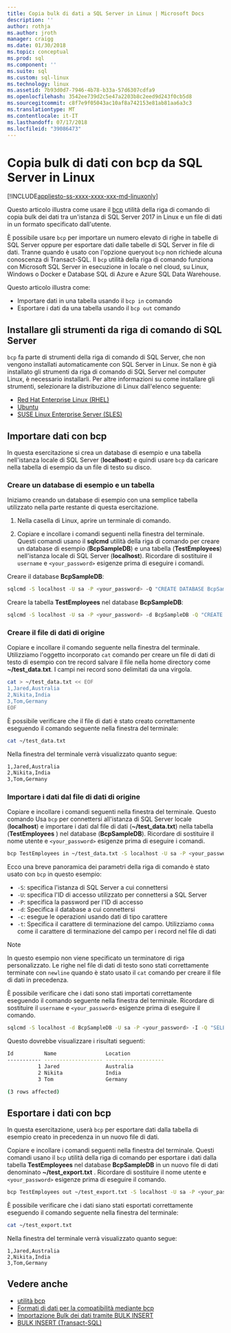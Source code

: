 ```yaml
---
title: Copia bulk di dati a SQL Server in Linux | Microsoft Docs
description: ''
author: rothja
ms.author: jroth
manager: craigg
ms.date: 01/30/2018
ms.topic: conceptual
ms.prod: sql
ms.component: ''
ms.suite: sql
ms.custom: sql-linux
ms.technology: linux
ms.assetid: 7b93d0d7-7946-4b78-b33a-57d6307cdfa9
ms.openlocfilehash: 3542ee739d2c5e47a2203b8c2eed9d243f0cb5d8
ms.sourcegitcommit: c8f7e9f05043ac10af8a742153e81ab81aa6a3c3
ms.translationtype: MT
ms.contentlocale: it-IT
ms.lasthandoff: 07/17/2018
ms.locfileid: "39086473"
---
```

# <a name="bulk-copy-data-with-bcp-to-sql-server-on-linux"></a>Copia bulk di dati con bcp da SQL Server in Linux

[!INCLUDE[appliesto-ss-xxxx-xxxx-xxx-md-linuxonly](../includes/appliesto-ss-xxxx-xxxx-xxx-md-linuxonly.md)]

Questo articolo illustra come usare il [bcp](../tools/bcp-utility.md) utilità della riga di comando di copia bulk dei dati tra un'istanza di SQL Server 2017 in Linux e un file di dati in un formato specificato dall'utente.

È possibile usare `bcp` per importare un numero elevato di righe in tabelle di SQL Server oppure per esportare dati dalle tabelle di SQL Server in file di dati. Tranne quando è usato con l'opzione queryout `bcp` non richiede alcuna conoscenza di Transact-SQL. Il `bcp` utilità della riga di comando funziona con Microsoft SQL Server in esecuzione in locale o nel cloud, su Linux, Windows o Docker e Database SQL di Azure e Azure SQL Data Warehouse.

Questo articolo illustra come:
- Importare dati in una tabella usando il `bcp in` comando
- Esportare i dati da una tabella usando il `bcp out` comando

## <a name="install-the-sql-server-command-line-tools"></a>Installare gli strumenti da riga di comando di SQL Server

`bcp` fa parte di strumenti della riga di comando di SQL Server, che non vengono installati automaticamente con SQL Server in Linux. Se non è già installato gli strumenti da riga di comando di SQL Server nel computer Linux, è necessario installarli. Per altre informazioni su come installare gli strumenti, selezionare la distribuzione di Linux dall'elenco seguente:

- [Red Hat Enterprise Linux (RHEL)](sql-server-linux-setup-tools.md#RHEL)
- [Ubuntu](sql-server-linux-setup-tools.md#ubuntu)
- [SUSE Linux Enterprise Server (SLES)](sql-server-linux-setup-tools.md#SLES)

## <a name="import-data-with-bcp"></a>Importare dati con bcp

In questa esercitazione si crea un database di esempio e una tabella nell'istanza locale di SQL Server (**localhost**) e quindi usare `bcp` da caricare nella tabella di esempio da un file di testo su disco.

### <a name="create-a-sample-database-and-table"></a>Creare un database di esempio e un tabella

Iniziamo creando un database di esempio con una semplice tabella utilizzato nella parte restante di questa esercitazione.

1. Nella casella di Linux, aprire un terminale di comando.

2. Copiare e incollare i comandi seguenti nella finestra del terminale. Questi comandi usano il **sqlcmd** utilità della riga di comando per creare un database di esempio (**BcpSampleDB**) e una tabella (**TestEmployees**) nell'istanza locale di SQL Server (**localhost**). Ricordare di sostituire il `username` e `<your_password>` esigenze prima di eseguire i comandi.

Creare il database **BcpSampleDB**:
```bash 
sqlcmd -S localhost -U sa -P <your_password> -Q "CREATE DATABASE BcpSampleDB;"
```
Creare la tabella **TestEmployees** nel database **BcpSampleDB**:
```bash 
sqlcmd -S localhost -U sa -P <your_password> -d BcpSampleDB -Q "CREATE TABLE TestEmployees (Id INT IDENTITY(1,1) NOT NULL PRIMARY KEY, Name NVARCHAR(50), Location NVARCHAR(50));"
```
### <a name="create-the-source-data-file"></a>Creare il file di dati di origine
Copiare e incollare il comando seguente nella finestra del terminale. Utilizziamo l'oggetto incorporato `cat` comando per creare un file di dati di testo di esempio con tre record salvare il file nella home directory come **~/test_data.txt**. I campi nei record sono delimitati da una virgola.

```bash
cat > ~/test_data.txt << EOF
1,Jared,Australia
2,Nikita,India
3,Tom,Germany
EOF
```

È possibile verificare che il file di dati è stato creato correttamente eseguendo il comando seguente nella finestra del terminale:
```bash 
cat ~/test_data.txt
```

Nella finestra del terminale verrà visualizzato quanto segue:
```bash
1,Jared,Australia
2,Nikita,India
3,Tom,Germany
```

### <a name="import-data-from-the-source-data-file"></a>Importare i dati dal file di dati di origine
Copiare e incollare i comandi seguenti nella finestra del terminale. Questo comando Usa `bcp` per connettersi all'istanza di SQL Server locale (**localhost**) e importare i dati dal file di dati (**~/test_data.txt**) nella tabella (**TestEmployees** ) nel database (**BcpSampleDB**). Ricordare di sostituire il nome utente e `<your_password>` esigenze prima di eseguire i comandi.

```bash 
bcp TestEmployees in ~/test_data.txt -S localhost -U sa -P <your_password> -d BcpSampleDB -c -t  ','
```

Ecco una breve panoramica dei parametri della riga di comando è stato usato con `bcp` in questo esempio:
- `-S`: specifica l'istanza di SQL Server a cui connettersi
- `-U`: specifica l'ID di accesso utilizzato per connettersi a SQL Server
- `-P`: specifica la password per l'ID di accesso
- `-d`: Specifica il database a cui connettersi
- `-c`: esegue le operazioni usando dati di tipo carattere
- `-t`: Specifica il carattere di terminazione del campo. Utilizziamo `comma` come il carattere di terminazione del campo per i record nel file di dati

> [!NOTE]
> In questo esempio non viene specificato un terminatore di riga personalizzato. Le righe nel file di dati di testo sono stati correttamente terminate con `newline` quando è stato usato il `cat` comando per creare il file di dati in precedenza.

È possibile verificare che i dati sono stati importati correttamente eseguendo il comando seguente nella finestra del terminale. Ricordare di sostituire il `username` e `<your_password>` esigenze prima di eseguire il comando.
```bash 
sqlcmd -S localhost -d BcpSampleDB -U sa -P <your_password> -I -Q "SELECT * FROM TestEmployees;"
```

Questo dovrebbe visualizzare i risultati seguenti:
```bash
Id          Name                Location
----------- ------------------- -------------------
          1 Jared               Australia
          2 Nikita              India
          3 Tom                 Germany

(3 rows affected)
```

## <a name="export-data-with-bcp"></a>Esportare i dati con bcp

In questa esercitazione, userà `bcp` per esportare dati dalla tabella di esempio creato in precedenza in un nuovo file di dati.

Copiare e incollare i comandi seguenti nella finestra del terminale. Questi comandi usano il `bcp` utilità della riga di comando per esportare i dati dalla tabella **TestEmployees** nel database **BcpSampleDB** in un nuovo file di dati denominato **~/test_export.txt** .  Ricordare di sostituire il nome utente e `<your_password>` esigenze prima di eseguire il comando.

```bash 
bcp TestEmployees out ~/test_export.txt -S localhost -U sa -P <your_password> -d BcpSampleDB -c -t ','
```

È possibile verificare che i dati siano stati esportati correttamente eseguendo il comando seguente nella finestra del terminale:
```bash 
cat ~/test_export.txt
```

Nella finestra del terminale verrà visualizzato quanto segue:
```
1,Jared,Australia
2,Nikita,India
3,Tom,Germany
```

## <a name="see-also"></a>Vedere anche
- [utilità bcp](../tools/bcp-utility.md)
- [Formati di dati per la compatibilità mediante bcp](../relational-databases/import-export/specify-data-formats-for-compatibility-when-using-bcp-sql-server.md)
- [Importazione Bulk dei dati tramite BULK INSERT](../relational-databases/import-export/import-bulk-data-by-using-bulk-insert-or-openrowset-bulk-sql-server.md)
- [BULK INSERT (Transact-SQL)](../t-sql/statements/bulk-insert-transact-sql.md)
